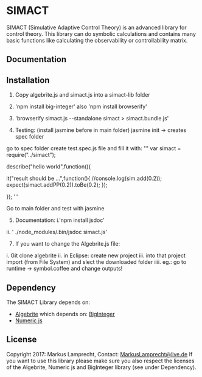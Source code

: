 
# SIMACT #
SIMACT (Simulative Adaptive Control Theory) is an advanced library for control theory. This library can do symbolic calculations and contains many basic functions like calculating the observability or controllability matrix. 

## Documentation ##

## Installation ##
1. Copy algebrite.js and simact.js into a simact-lib folder

2. 'npm install big-integer' also 'npm install browserify'

3. 'browserify simact.js --standalone simact > simact.bundle.js'

4. Testing:
(install jasmine before in main folder)
jasmine init -> creates spec folder

go to spec folder
create test.spec.js file and fill it with:
'''
var simact  = require("../simact");

describe("hello world",function(){


it("result should be ...",function(){
//console.log(sim.add(0.2));
expect(simact.addPP(0.2)).toBe(0.2);
});


});
'''

Go to main folder and test with jasmine

5. Documentation: 
i.'npm install jsdoc'

ii. ' ./node_modules/.bin/jsdoc simact.js'


7. If you want to change the Algebrite.js file:

i.   Git clone algebrite
ii.  in Eclipse: create new project
iii. into that project import (from File System) and slect the downloaded folder
iiii. eg.: go to runtime -> symbol.coffee and change outputs!


## Dependency ##
The SIMACT Library depends on:
* [Algebrite](www.algebrite.org) which depends on: [BigInteger](https://github.com/peterolson/BigInteger.js/tree/master)
* [Numeric js](www.numericjs.com)

## License ##
Copyright 2017: Markus Lamprecht, Contact: MarkusLamprecht@live.de
If you want to use this library please make sure you also respect the licenses of the Algebrite, Numeric js and BigInteger library (see under Dependency). 


